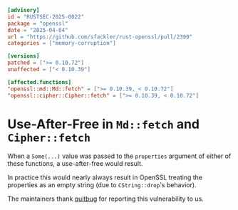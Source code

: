 ```toml
[advisory]
id = "RUSTSEC-2025-0022"
package = "openssl"
date = "2025-04-04"
url = "https://github.com/sfackler/rust-openssl/pull/2390"
categories = ["memory-corruption"]

[versions]
patched = [">= 0.10.72"]
unaffected = ["< 0.10.39"]

[affected.functions]
"openssl::md::Md::fetch" = [">= 0.10.39, < 0.10.72"]
"openssl::cipher::Cipher::fetch" = [">= 0.10.39, < 0.10.72"]
```

# Use-After-Free in `Md::fetch` and `Cipher::fetch`

When a `Some(...)` value was passed to the `properties` argument of either of these functions, a use-after-free would result.

In practice this would nearly always result in OpenSSL treating the properties as an empty string (due to `CString::drop`'s behavior).

The maintainers thank [quitbug](https://github.com/quitbug/) for reporting this vulnerability to us.
